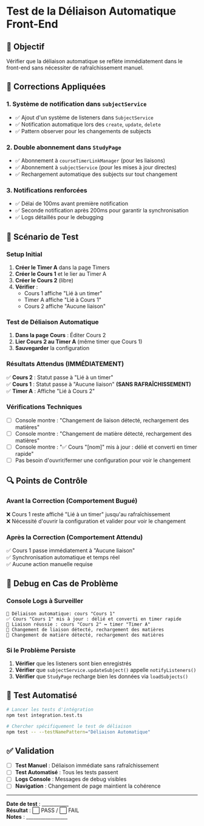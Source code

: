 # Test de la Déliaison Automatique Front-End

## 🎯 Objectif
Vérifier que la déliaison automatique se reflète immédiatement dans le front-end sans nécessiter de rafraîchissement manuel.

## 🔧 Corrections Appliquées

### 1. Système de notification dans `subjectService`
- ✅ Ajout d'un système de listeners dans `SubjectService`
- ✅ Notification automatique lors des `create`, `update`, `delete`
- ✅ Pattern observer pour les changements de subjects

### 2. Double abonnement dans `StudyPage`
- ✅ Abonnement à `courseTimerLinkManager` (pour les liaisons)
- ✅ Abonnement à `subjectService` (pour les mises à jour directes)
- ✅ Rechargement automatique des subjects sur tout changement

### 3. Notifications renforcées
- ✅ Délai de 100ms avant première notification
- ✅ Seconde notification après 200ms pour garantir la synchronisation
- ✅ Logs détaillés pour le debugging

## 🧪 Scénario de Test

### Setup Initial
1. **Créer le Timer A** dans la page Timers
2. **Créer le Cours 1** et le lier au Timer A
3. **Créer le Cours 2** (libre)
4. **Vérifier** : 
   - Cours 1 affiche "Lié à un timer"
   - Timer A affiche "Lié à Cours 1"
   - Cours 2 affiche "Aucune liaison"

### Test de Déliaison Automatique
1. **Dans la page Cours** : Éditer Cours 2
2. **Lier Cours 2 au Timer A** (même timer que Cours 1)
3. **Sauvegarder** la configuration

### Résultats Attendus (IMMÉDIATEMENT)
✅ **Cours 2** : Statut passe à "Lié à un timer"  
✅ **Cours 1** : Statut passe à "Aucune liaison" **(SANS RAFRAÎCHISSEMENT)**  
✅ **Timer A** : Affiche "Lié à Cours 2"  

### Vérifications Techniques
- [ ] Console montre : "Changement de liaison détecté, rechargement des matières"
- [ ] Console montre : "Changement de matière détecté, rechargement des matières"
- [ ] Console montre : "✅ Cours \"[nom]\" mis à jour : délié et converti en timer rapide"
- [ ] Pas besoin d'ouvrir/fermer une configuration pour voir le changement

## 🔍 Points de Contrôle

### Avant la Correction (Comportement Bugué)
❌ Cours 1 reste affiché "Lié à un timer" jusqu'au rafraîchissement  
❌ Nécessité d'ouvrir la configuration et valider pour voir le changement  

### Après la Correction (Comportement Attendu)  
✅ Cours 1 passe immédiatement à "Aucune liaison"  
✅ Synchronisation automatique et temps réel  
✅ Aucune action manuelle requise  

## 🐛 Debug en Cas de Problème

### Console Logs à Surveiller
```
🔄 Déliaison automatique: cours "Cours 1"
✅ Cours "Cours 1" mis à jour : délié et converti en timer rapide
🔗 Liaison réussie : cours "Cours 2" ↔ timer "Timer A"
📡 Changement de liaison détecté, rechargement des matières
📡 Changement de matière détecté, rechargement des matières
```

### Si le Problème Persiste
1. **Vérifier** que les listeners sont bien enregistrés
2. **Vérifier** que `subjectService.updateSubject()` appelle `notifyListeners()`
3. **Vérifier** que `StudyPage` recharge bien les données via `loadSubjects()`

## 🎯 Test Automatisé

```bash
# Lancer les tests d'intégration
npm test integration.test.ts

# Chercher spécifiquement le test de déliaison
npm test -- --testNamePattern="Déliaison Automatique"
```

## ✅ Validation

- [ ] **Test Manuel** : Déliaison immédiate sans rafraîchissement
- [ ] **Test Automatisé** : Tous les tests passent
- [ ] **Logs Console** : Messages de debug visibles
- [ ] **Navigation** : Changement de page maintient la cohérence

---

**Date de test** : ___________  
**Résultat** : ⬜ PASS / ⬜ FAIL  
**Notes** : _________________  